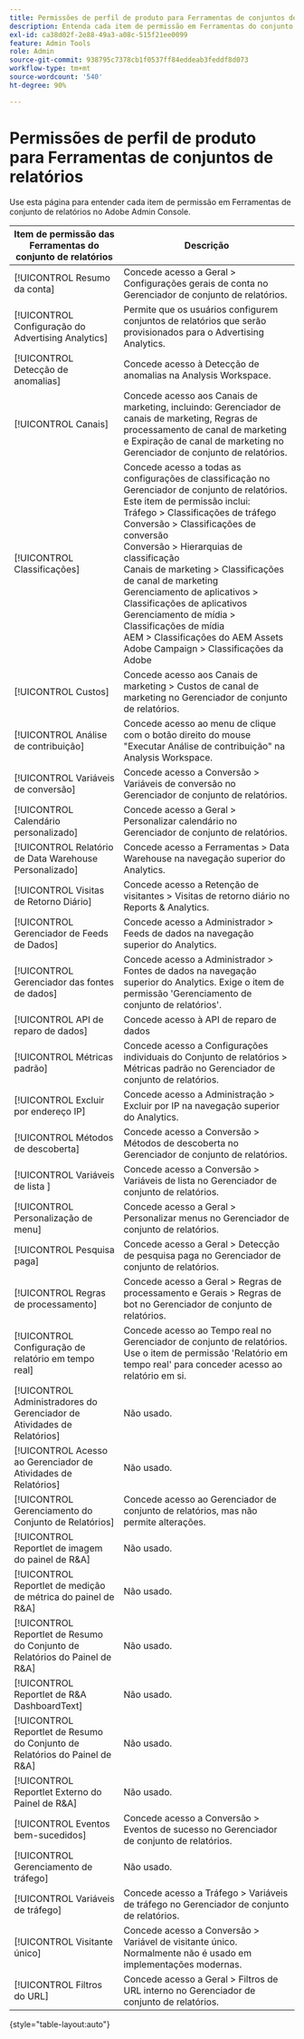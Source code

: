 ```yaml
---
title: Permissões de perfil de produto para Ferramentas de conjuntos de relatórios no Adobe Admin Console
description: Entenda cada item de permissão em Ferramentas do conjunto de relatórios.
exl-id: ca38d02f-2e88-49a3-a08c-515f21ee0099
feature: Admin Tools
role: Admin
source-git-commit: 938795c7378cb1f0537ff84eddeab3feddf8d073
workflow-type: tm+mt
source-wordcount: '540'
ht-degree: 90%

---
```


# Permissões de perfil de produto para Ferramentas de conjuntos de relatórios

Use esta página para entender cada item de permissão em Ferramentas de conjunto de relatórios no Adobe Admin Console.

| Item de permissão das Ferramentas do conjunto de relatórios | Descrição |
|------|------|
| [!UICONTROL Resumo da conta] | Concede acesso a Geral > Configurações gerais de conta no Gerenciador de conjunto de relatórios. |
| [!UICONTROL Configuração do Advertising Analytics] | Permite que os usuários configurem conjuntos de relatórios que serão provisionados para o Advertising Analytics. |
| [!UICONTROL Detecção de anomalias] | Concede acesso à Detecção de anomalias na Analysis Workspace. |
| [!UICONTROL Canais] | Concede acesso aos Canais de marketing, incluindo: Gerenciador de canais de marketing, Regras de processamento de canal de marketing e Expiração de canal de marketing no Gerenciador de conjunto de relatórios. |
| [!UICONTROL Classificações] | Concede acesso a todas as configurações de classificação no Gerenciador de conjunto de relatórios. Este item de permissão inclui: <br>Tráfego > Classificações de tráfego<br>Conversão > Classificações de conversão<br>Conversão > Hierarquias de classificação<br>Canais de marketing > Classificações de canal de marketing<br>Gerenciamento de aplicativos > Classificações de aplicativos<br>Gerenciamento de mídia > Classificações de mídia<br>AEM > Classificações do AEM Assets<br>Adobe Campaign > Classificações da Adobe |
| [!UICONTROL Custos] | Concede acesso aos Canais de marketing > Custos de canal de marketing no Gerenciador de conjunto de relatórios. |
| [!UICONTROL Análise de contribuição] | Concede acesso ao menu de clique com o botão direito do mouse &quot;Executar Análise de contribuição&quot; na Analysis Workspace. |
| [!UICONTROL Variáveis de conversão] | Concede acesso a Conversão > Variáveis de conversão no Gerenciador de conjunto de relatórios. |
| [!UICONTROL Calendário personalizado] | Concede acesso a Geral > Personalizar calendário no Gerenciador de conjunto de relatórios. |
| [!UICONTROL Relatório de Data Warehouse Personalizado] | Concede acesso a Ferramentas > Data Warehouse na navegação superior do Analytics. |
| [!UICONTROL Visitas de Retorno Diário] | Concede acesso a Retenção de visitantes > Visitas de retorno diário no Reports &amp; Analytics. |
| [!UICONTROL Gerenciador de Feeds de Dados] | Concede acesso a Administrador > Feeds de dados na navegação superior do Analytics. |
| [!UICONTROL Gerenciador das fontes de dados] | Concede acesso a Administrador > Fontes de dados na navegação superior do Analytics. Exige o item de permissão &#39;Gerenciamento de conjunto de relatórios&#39;. |
| [!UICONTROL API de reparo de dados] | Concede acesso à API de reparo de dados |
| [!UICONTROL Métricas padrão] | Concede acesso a Configurações individuais do Conjunto de relatórios > Métricas padrão no Gerenciador de conjunto de relatórios. |
| [!UICONTROL Excluir por endereço IP] | Concede acesso a Administração > Excluir por IP na navegação superior do Analytics. |
| [!UICONTROL Métodos de descoberta] | Concede acesso a Conversão > Métodos de descoberta no Gerenciador de conjunto de relatórios. |
| [!UICONTROL Variáveis de lista ] | Concede acesso a Conversão > Variáveis de lista no Gerenciador de conjunto de relatórios. |
| [!UICONTROL Personalização de menu] | Concede acesso a Geral > Personalizar menus no Gerenciador de conjunto de relatórios. |
| [!UICONTROL Pesquisa paga] | Concede acesso a Geral > Detecção de pesquisa paga no Gerenciador de conjunto de relatórios. |
| [!UICONTROL Regras de processamento] | Concede acesso a Geral > Regras de processamento e Gerais > Regras de bot no Gerenciador de conjunto de relatórios. |
| [!UICONTROL Configuração de relatório em tempo real] | Concede acesso ao Tempo real no Gerenciador de conjunto de relatórios. Use o item de permissão &#39;Relatório em tempo real&#39; para conceder acesso ao relatório em si. |
| [!UICONTROL Administradores do Gerenciador de Atividades de Relatórios] | Não usado. |
| [!UICONTROL Acesso ao Gerenciador de Atividades de Relatórios] | Não usado. |
| [!UICONTROL Gerenciamento do Conjunto de Relatórios] | Concede acesso ao Gerenciador de conjunto de relatórios, mas não permite alterações. |
| [!UICONTROL Reportlet de imagem do painel de R&amp;A] | Não usado. |
| [!UICONTROL Reportlet de medição de métrica do painel de R&amp;A] | Não usado. |
| [!UICONTROL Reportlet de Resumo do Conjunto de Relatórios do Painel de R&amp;A] | Não usado. |
| [!UICONTROL Reportlet de R&amp;A DashboardText] | Não usado. |
| [!UICONTROL Reportlet de Resumo do Conjunto de Relatórios do Painel de R&amp;A] | Não usado. |
| [!UICONTROL Reportlet Externo do Painel de R&amp;A] | Não usado. |
| [!UICONTROL Eventos bem-sucedidos] | Concede acesso a Conversão > Eventos de sucesso no Gerenciador de conjunto de relatórios. |
| [!UICONTROL Gerenciamento de tráfego] | Não usado. |
| [!UICONTROL Variáveis de tráfego] | Concede acesso a Tráfego > Variáveis de tráfego no Gerenciador de conjunto de relatórios. |
| [!UICONTROL Visitante único] | Concede acesso a Conversão > Variável de visitante único. Normalmente não é usado em implementações modernas. |
| [!UICONTROL Filtros do URL] | Concede acesso a Geral > Filtros de URL interno no Gerenciador de conjunto de relatórios. |

{style="table-layout:auto"}